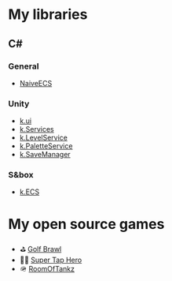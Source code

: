# My libraries

## C#

### General
- [NaiveECS](https://github.com/xk0fe/NaiveECS)

### Unity
- [k.ui](https://github.com/xk0fe/k.ui)
- [k.Services](https://github.com/xk0fe/k.Services)
- [k.LevelService](https://github.com/xk0fe/k.LevelService)
- [k.PaletteService](https://github.com/xk0fe/k.PaletteService)
- [k.SaveManager](https://github.com/xk0fe/k.SaveManager)

### S&box
- [k.ECS](https://github.com/xk0fe/k.ECS)


# My open source games
- ⛳ [Golf Brawl](https://github.com/xk0fe/GolfBrawl) 
- 🏃‍➡️ [Super Tap Hero](https://github.com/xk0fe/Super-Tap-Hero) 
- 🪖 [RoomOfTankz](https://github.com/xk0fe/RoomOfTankz) 

<!--
**xk0fe/xk0fe** is a ✨ _special_ ✨ repository because its `README.md` (this file) appears on your GitHub profile.

Here are some ideas to get you started:

- 🔭 I’m currently working on ...
- 🌱 I’m currently learning ...
- 👯 I’m looking to collaborate on ...
- 🤔 I’m looking for help with ...
- 💬 Ask me about ...
- 📫 How to reach me: ...
- 😄 Pronouns: ...
- ⚡ Fun fact: ...
-->

